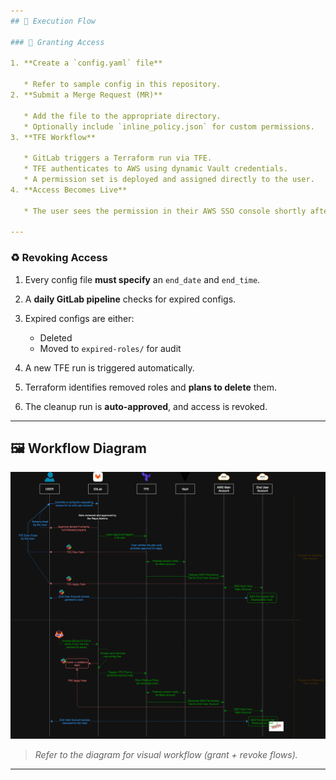 ```yaml
---
## 🔄 Execution Flow

### 🔐 Granting Access

1. **Create a `config.yaml` file**

   * Refer to sample config in this repository.
2. **Submit a Merge Request (MR)**

   * Add the file to the appropriate directory.
   * Optionally include `inline_policy.json` for custom permissions.
3. **TFE Workflow**

   * GitLab triggers a Terraform run via TFE.
   * TFE authenticates to AWS using dynamic Vault credentials.
   * A permission set is deployed and assigned directly to the user.
4. **Access Becomes Live**

   * The user sees the permission in their AWS SSO console shortly after.

---
```


### ♻️ Revoking Access

1. Every config file **must specify** an `end_date` and `end_time`.
2. A **daily GitLab pipeline** checks for expired configs.
3. Expired configs are either:

   * Deleted
   * Moved to `expired-roles/` for audit
4. A new TFE run is triggered automatically.
5. Terraform identifies removed roles and **plans to delete** them.
6. The cleanup run is **auto-approved**, and access is revoked.

---

## 🖼️ Workflow Diagram

![Execution Flow](./assets/execution-flow.png)

> *Refer to the diagram for visual workflow (grant + revoke flows).*

---
